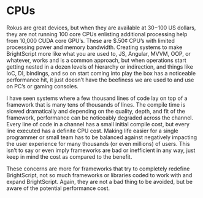 # CPUs

Rokus are great devices, but when they are available at $30-$100 US dollars, they are not running 100 core CPUs enlisting additional processing help from 10,000 CUDA core GPU’s.  These are $.50¢ CPU’s with limited processing power and memory bandwidth.  Creating systems to make BrightScript more like what you are used to, JS, Angular, MVVM, OOP, or whatever, works and is a common approach, but when operations start getting nested in a dozen levels of hierarchy or indirection, and things like IoC, DI, bindings, and so on start coming into play the box has a noticeable performance hit, it just doesn’t have the beefiness we are used to and use on PC’s or gaming consoles.  

I have seen systems where a few thousand lines of code lay on top of a framework that is many tens of thousands of lines.  The compile time is slowed dramatically and depending on the quality, depth, and fit of the framework, performance can be noticeably degraded across the channel.  Every line of code in a channel has a small initial compile cost, but every line executed has a definite CPU cost.  Making life easier for a single programmer or small team has to be balanced against negatively impacting the user experience for many thousands (or even millions) of users.  This isn’t to say or even imply frameworks are bad or inefficient in any way, just keep in mind the cost as compared to the benefit.  

These concerns are more for frameworks that try to completely redefine BrightScript, not so much frameworks or libraries coded to work with and expand BrightScript.  Again, they are not a bad thing to be avoided, but be aware of the potential performance cost.
